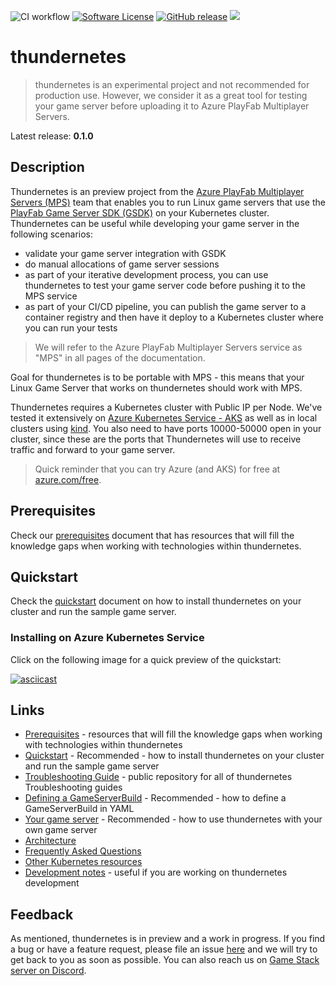 ![CI workflow](https://github.com/playfab/thundernetes/actions/workflows/main.yml/badge.svg)
[![Software License](https://img.shields.io/badge/license-Apache-brightgreen.svg?style=flat-square)](LICENSE)
[![GitHub release](https://img.shields.io/github/release/playfab/thundernetes.svg)](https://github.com/playfab/thundernetes/releases)
![](https://img.shields.io/badge/status-alpha-red.svg)

# thundernetes

> thundernetes is an experimental project and not recommended for production use. However, we consider it as a great tool for testing your game server before uploading it to Azure PlayFab Multiplayer Servers.

Latest release: **0.1.0**

## Description

Thundernetes is an preview project from the [Azure PlayFab Multiplayer Servers (MPS)](https://docs.microsoft.com/en-us/gaming/playfab/features/multiplayer/servers/) team that enables you to run Linux game servers that use the [PlayFab Game Server SDK (GSDK)](https://github.com/PlayFab/gsdk) on your Kubernetes cluster. Thundernetes can be useful while developing your game server in the following scenarios:

- validate your game server integration with GSDK
- do manual allocations of game server sessions
- as part of your iterative development process, you can use thundernetes to test your game server code before pushing it to the MPS service
- as part of your CI/CD pipeline, you can publish the game server to a container registry and then have it deploy to a Kubernetes cluster where you can run your tests

> We will refer to the Azure PlayFab Multiplayer Servers service as "MPS" in all pages of the documentation.

Goal for thundernetes is to be portable with MPS - this means that your Linux Game Server that works on thundernetes should work with MPS.

Thundernetes requires a Kubernetes cluster with Public IP per Node. We've tested it extensively on [Azure Kubernetes Service - AKS](https://docs.microsoft.com/en-us/azure/aks/intro-kubernetes) as well as in local clusters using [kind](https://kind.sigs.k8s.io/). You also need to have ports 10000-50000 open in your cluster, since these are the ports that Thundernetes will use to receive traffic and forward to your game server.

> Quick reminder that you can try Azure (and AKS) for free at [azure.com/free](https://azure.com/free).

## Prerequisites

Check our [prerequisites](docs/prerequisites.md) document that has resources that will fill the knowledge gaps when working with technologies within thundernetes. 

## Quickstart

Check the [quickstart](docs/quickstart.md) document on how to install thundernetes on your cluster and run the sample game server. 

### Installing on Azure Kubernetes Service

Click on the following image for a quick preview of the quickstart:

[![asciicast](https://asciinema.org/a/438455.png)](https://asciinema.org/a/438455)

## Links

- [Prerequisites](docs/prerequisites.md) - resources that will fill the knowledge gaps when working with technologies within thundernetes
- [Quickstart](docs/quickstart.md) - Recommended - how to install thundernetes on your cluster and run the sample game server
- [Troubleshooting Guide](docs/troubleshooting/README.md) - public repository for all of thundernetes Troubleshooting guides
- [Defining a GameServerBuild](docs/gameserverbuild.md) - Recommended - how to define a GameServerBuild in YAML
- [Your game server](docs/yourgameserver.md) - Recommended - how to use thundernetes with your own game server
- [Architecture](docs/architecture.md)
- [Frequently Asked Questions](docs/FAQ.md)
- [Other Kubernetes resources](docs/resources.md)
- [Development notes](docs/development.md) - useful if you are working on thundernetes development

## Feedback

As mentioned, thundernetes is in preview and a work in progress. If you find a bug or have a feature request, please file an issue [here](https://github.com/PlayFab/thundernetes/issues) and we will try to get back to you as soon as possible. You can also reach us on [Game Stack server on Discord](https://discord.gg/gamestack).

